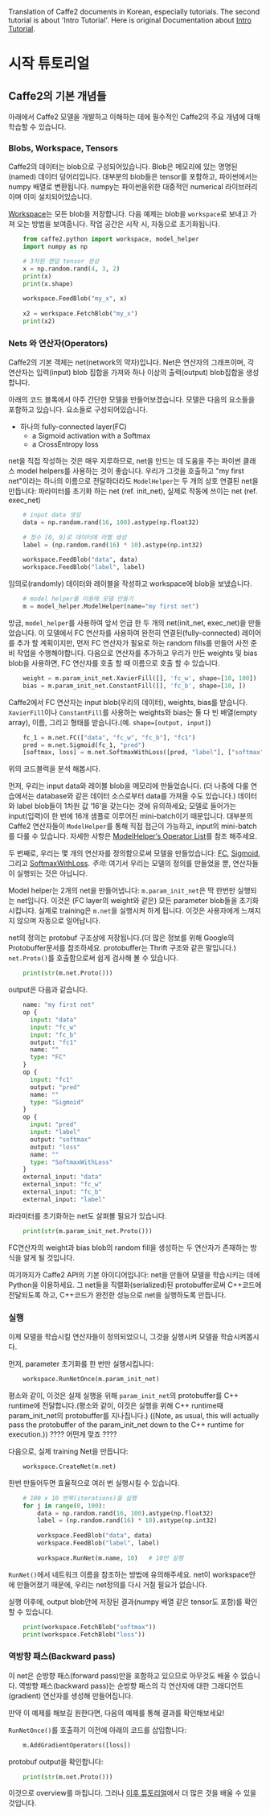Translation of Caffe2 documents in Korean, especially tutorials. The second tutorial is about 'Intro Tutorial'. Here is original Documentation about [Intro Tutorial](https://caffe2.ai/docs/intro-tutorial.html).



# 시작 튜토리얼

## Caffe2의 기본 개념들

아래에서 Caffe2 모델을 개발하고 이해하는 데에 필수적인 Caffe2의 주요 개념에 대해 학습할 수 있습니다. 

### Blobs, Workspace, Tensors

Caffe2의 데이터는 blob으로 구성되어있습니다. Blob은 메모리에 있는 명명된(named) 데이터 덩어리입니다. 대부분의 blob들은 tensor를 포함하고, 파이썬에서는 numpy 배열로 변환됩니다. numpy는 파이썬을위한 대중적인 numerical 라이브러리이며 이미 설치되어있습니다.

[Workspace](https://caffe2.ai/docs/workspace.html)는 모든 blob을 저장합니다. 다음 예제는 blob을 `workspace`로 보내고 가져 오는 방법을 보여줍니다. 작업 공간은 시작 시, 자동으로 초기화됩니다.


```python
    from caffe2.python import workspace, model_helper
    import numpy as np

    # 3차원 랜덤 tensor 생성
    x = np.random.rand(4, 3, 2)
    print(x)
    print(x.shape)
    
    workspace.FeedBlob("my_x", x)
    
    x2 = workspace.FetchBlob("my_x")
    print(x2)
```


### Nets 와 연산자(Operators)
Caffe2의 기본 객체는 net(network의 약자)입니다. Net은 연산자의 그래프이며, 각 연산자는 입력(input) blob 집합을 가져와 하나 이상의 출력(output) blob집합을 생성합니다. 

아래의 코드 블록에서 아주 간단한 모델을 만들어보겠습니다. 모델은 다음의 요소들을 포함하고 있습니다. 요소들로 구성되어있습니다.

- 하나의 fully-connected layer(FC)
  - a Sigmoid activation with a Softmax
  - a CrossEntropy loss

net을 직접 작성하는 것은 매우 지루하므로, net을 만드는 데 도움을 주는 파이썬 클래스 model helpers를 사용하는 것이 좋습니다. 우리가 그것을 호출하고 "my first net"이라는 하나의 이름으로 전달하더라도 `ModelHelper`는 두 개의 상호 연결된 net을 만듭니다: 파라미터를 초기화 하는 net (ref. init_net), 실제로 작동에 쓰이는 net (ref. exec_net)


```python
    # input data 생성
    data = np.random.rand(16, 100).astype(np.float32)
    
    # 정수 [0, 9]로 데이터에 라벨 생성
    label = (np.random.rand(16) * 10).astype(np.int32)
    
    workspace.FeedBlob("data", data)
    workspace.FeedBlob("label", label)
```

임의로(randomly) 데이터와 레이블을 작성하고 workspace에 blob을 보냈습니다.

```python
    # model helper를 이용해 모델 만들기
    m = model_helper.ModelHelper(name="my first net")
```

방금, `model_helper`를 사용하여 앞서 언급 한 두 개의 net(init_net, exec_net)을 만들었습니다. 이 모델에서 FC 연산자를 사용하여 완전히 연결된(fully-connected) 레이어를 추가 할 계획이지만, 먼저 FC 연산자가 필요로 하는 random fills를 만들어 사전 준비 작업을 수행해야합니다. 다음으로 연산자를 추가하고 우리가 만든 weights 및 bias blob을 사용하면, FC 연산자를 호출 할 때 이름으로 호출 할 수 있습니다.

```python
    weight = m.param_init_net.XavierFill([], 'fc_w', shape=[10, 100])
    bias = m.param_init_net.ConstantFill([], 'fc_b', shape=[10, ])
```


Caffe2에서 FC 연산자는 input blob(우리의 데이터), weights, bias를 받습니다. `XavierFill`이나 `ConstantFill`를 사용하는 weights와 bias는 둘 다 빈 배열(empty array), 이름, 그리고 형태를 받습니다.(예. `shape=[output, input]`)

```python
    fc_1 = m.net.FC(["data", "fc_w", "fc_b"], "fc1")    
    pred = m.net.Sigmoid(fc_1, "pred")
    [softmax, loss] = m.net.SoftmaxWithLoss([pred, "label"], ["softmax", "loss"])
```

위의 코드블럭을 분석 해봅시다.

먼저, 우리는 input data와 레이블 blob을 메모리에 만들었습니다. (더 나중에 다룰 연습에서는 database와 같은 데이터 소스로부터 data를 가져올 수도 있습니다.) 데이터와 label blob들이 1차원 값 ‘16’을 갖는다는 것에 유의하세요; 모델로 들어가는 input(입력)이 한 번에 16개 샘플로 이루어진 mini-batch이기 때문입니다. 대부분의 Caffe2 연산자들이 `ModelHelper`를 통해 직접 접근이 가능하고, input의 mini-batch를 다룰 수 있습니다. 자세한 사항은 [ModelHelper‘s Operator List](https://caffe2.ai/docs/workspace.html#cnnmodelhelper)를 참조 해주세요.

두 번째로, 우리는 몇 개의 연산자를 정의함으로써 모델을 만들었습니다: [FC](https://caffe2.ai/docs/operators-catalogue.html#fc), [Sigmoid](https://caffe2.ai/docs/operators-catalogue.html#sigmoidgradient), 그리고 [SoftmaxWithLoss](https://caffe2.ai/docs/operators-catalogue.html#softmaxwithloss). _주의_: 여기서 우리는 모델의 정의를 만들었을 뿐, 연산자들이 실행되는 것은 아닙니다.

Model helper는 2개의 net을 만들어냅니다: `m.param_init_net`은 딱 한번만 실행되는 net입니다. 이것은 (FC layer의 weight와 같은) 모든 parameter blob들을 초기화시킵니다. 실제로 training은 `m.net`을 실행시켜 하게 됩니다. 이것은 사용자에게 느껴지지 않으며 자동으로 일어납니다. 

net의 정의는 protobuf 구조상에 저장됩니다.(더 많은 정보를 위해 Google의 Protobuffer문서를 참조하세요. protobuffer는 Thrift 구조와 같은 말입니다.) `net.Proto()`를 호출함으로써 쉽게 검사해 볼 수 있습니다. 

```python
    print(str(m.net.Proto()))
```


output은 다음과 같습니다.

```python
    name: "my first net"
    op {
      input: "data"
      input: "fc_w"
      input: "fc_b"
      output: "fc1"
      name: ""
      type: "FC"
    }
    op {
      input: "fc1"
      output: "pred"
      name: ""
      type: "Sigmoid"
    }
    op {
      input: "pred"
      input: "label"
      output: "softmax"
      output: "loss"
      name: ""
      type: "SoftmaxWithLoss"
    }
    external_input: "data"
    external_input: "fc_w"
    external_input: "fc_b"
    external_input: "label"
```

파라미터를 초기화하는 net도 살펴볼 필요가 있습니다.

```python
    print(str(m.param_init_net.Proto()))
```

FC연산자의 weight과 bias blob의 random fill을 생성하는 두 연산자가 존재하는 방식을 알게 될 것입니다. 


여기까지가 Caffe2 API의 기본 아이디어입니다: net을 만들어 모델을 학습시키는 데에 Python을 이용하세요. 그 net들을 직렬화(serialized)된 protobuffer로써 C++코드에 전달되도록 하고, C++코드가 완전한 성능으로 net을 실행하도록 만듭니다.


### 실행

이제 모델을 학습시킬 연산자들이 정의되었으니, 그것을 실행시켜 모델을 학습시켜봅시다.

먼저, parameter 초기화를 한 번만 실행시킵니다:

```python
    workspace.RunNetOnce(m.param_init_net)
```

평소와 같이, 이것은 실제 실행을 위해 `param_init_net`의 protobuffer를 C++ runtime에 전달합니다.(평소와 같이, 이것은 실행을 위해 C++ runtime때 param_init_net의 protobuffer를 지나칩니다.) ((Note, as usual, this will actually pass the protobuffer of the param_init_net down to the C++ runtime for execution.))  ???? 어떤게 맞죠 ????


다음으로, 실제 training Net을 만듭니다:

```python
    workspace.CreateNet(m.net)
```

한번 만들어두면 효율적으로 여러 번 실행시킬 수 있습니다.

```python
    # 100 x 10 반복(iterations)을 실행
    for j in range(0, 100):
        data = np.random.rand(16, 100).astype(np.float32)
        label = (np.random.rand(16) * 10).astype(np.int32)
    
        workspace.FeedBlob("data", data)
        workspace.FeedBlob("label", label)
    
        workspace.RunNet(m.name, 10)   # 10번 실행
```

`RunNet()`에서 네트워크 이름을 참조하는 방법에 유의해주세요. net이 workspace안에 만들어졌기 때문에, 우리는 net정의를 다시 거칠 필요가 없습니다.

실행 이후에, output blob안에 저장된 결과(numpy 배열 같은 tensor도 포함)를 확인 할 수 있습니다.

```python
    print(workspace.FetchBlob("softmax"))
    print(workspace.FetchBlob("loss"))
```


### 역방향 패스(Backward pass)

이 net은 순방향 패스(forward pass)만을 포함하고 있으므로 아무것도 배울 수 없습니다. 역방향 패스(backward pass)는 순방향 패스의 각 연산자에 대한 그래디언트(gradient) 연산자를 생성해 만들어집니다. 

만약 이 예제를 해보길 원한다면, 다음의 예제를 통해 결과를 확인해보세요!

`RunNetOnce()`를 호출하기 이전에 아래의 코드를 삽입합니다:

```python
    m.AddGradientOperators([loss])
```

protobuf output을 확인합니다:

```python
    print(str(m.net.Proto()))
```

이것으로 overview를 마칩니다. 그러나 [이후 튜토리얼](https://caffe2.ai/docs/tutorials.html)에서 더 많은 것을 배울 수 있을 것입니다.
